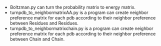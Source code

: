 * Boltzman.py can turn the probability matrix to energy matrix.
* turnpdb_to_neighbormatrixAA.py is a program can create neighbor preference matrix for each pdb
according to their neighbor preference between Residues and Residues.
* turnpdb_to_neighbormatrixchain.py is a program can create neighbor preference matrix for each pdb
according to their neighbor preference between Chain and Chain.
